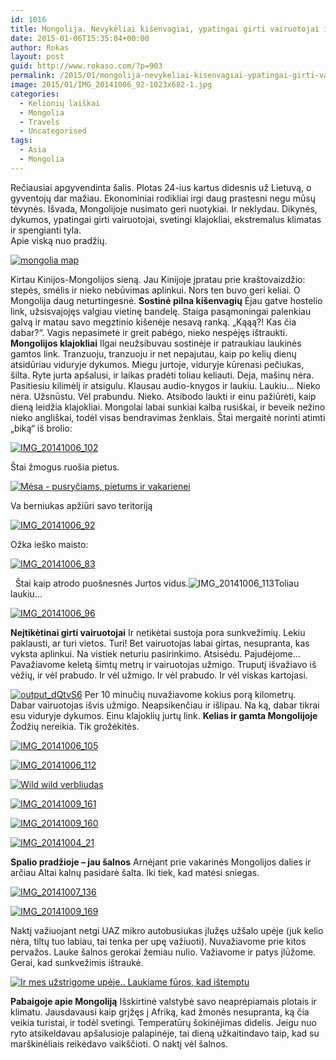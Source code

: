 ```yaml
---
id: 1016
title: Mongolija. Nevykėliai kišenvagiai, ypatingai girti vairuotojai ir nepakartojama gamta
date: 2015-01-06T15:35:04+00:00
author: Rokas
layout: post
guid: http://www.rokaso.com/?p=903
permalink: /2015/01/mongolija-nevykeliai-kisenvagiai-ypatingai-girti-vairuotojai-ir-nepakartojama-gamta-3/
image: 2015/01/IMG_20141006_92-1023x682-1.jpg
categories:
  - Kelionių laiškai
  - Mongolia
  - Travels
  - Uncategorised
tags:
  - Asia
  - Mongolia
---
```

Rečiausiai apgyvendinta šalis. Plotas 24-ius kartus didesnis už Lietuvą, o gyventojų dar mažiau. Ekonominiai rodikliai irgi daug prastesni negu mūsų tėvynės. Išvada, Mongolijoje nusimato geri nuotykiai. Ir neklydau. Dikynės, dykumos, ypatingai girti vairuotojai, svetingi klajokliai, ekstremalus klimatas ir spengianti tyla.  
Apie viską nuo pradžių.

 
 [![mongolia map](2015/01/mongolia-map.jpg)](2015/01/mongolia-map.jpg) 

Kirtau Kinijos-Mongolijos sieną. Jau Kinijoje įpratau prie kraštovaizdžio: stepės, smėlis ir nieko nebūvimas aplinkui. Nors ten buvo geri keliai. O Mongolija daug neturtingesnė. 
**Sostinė pilna kišenvagių**
 Ėjau gatve hostelio link, užsisvajojęs valgiau vietinę bandelę. Staiga pasąmoningai palenkiau galvą ir matau savo megztinio kišenėje nesavą ranką. „Kąąą?! Kas čia dabar?“. Vagis nepasimetė ir greit pabėgo, nieko nespėjęs ištraukti. 
 **Mongolijos klajokliai**
  Ilgai neužsibuvau sostinėje ir patraukiau laukinės gamtos link. Tranzuoju, tranzuoju ir net nepajutau, kaip po kelių dienų atsidūriau viduryje dykumos. Miegu jurtoje, viduryje kūrenasi pečiukas, šilta. Ryte jurta apšalusi, ir laikas pradėti toliau keliauti. Deja, mašinų nėra. Pasitiesiu kilimėlį ir atsigulu. Klausau audio-knygos ir laukiu. Laukiu… Nieko nėra. Užsnūstu. Vėl prabundu. Nieko. Atsibodo laukti ir einu pažiūrėti, kaip dieną leidžia klajokliai. Mongolai labai sunkiai kalba rusiškai, ir beveik nežino nieko angliškai, todėl visas bendravimas ženklais. Štai mergaitė norinti atimti „biką“ iš brolio: 
 
 [![IMG_20141006_102](2015/01/IMG_20141006_102-682x1023.jpg)](2015/01/IMG_20141006_102.jpg) 

Štai žmogus ruošia pietus.
 
 [![Mėsa - pusryčiams, pietums ir vakarienei](2015/01/IMG_20141006_95-1023x682.jpg)](2015/01/IMG_20141006_95.jpg) 

Va berniukas apžiūri savo teritoriją
 
 [![IMG_20141006_92](2015/01/IMG_20141006_92-1023x682.jpg)](2015/01/IMG_20141006_92.jpg) 

Ožka ieško maisto:
 
 [![IMG_20141006_83](2015/01/IMG_20141006_83-682x1023.jpg)](2015/01/IMG_20141006_83.jpg) 

  Štai kaip atrodo puošnesnės Jurtos vidus.![IMG_20141006_113](2015/01/IMG_20141006_113-1023x682.jpg)Toliau laukiu… 
 
 [![IMG_20141006_96](2015/01/IMG_20141006_96-1023x682.jpg)](2015/01/IMG_20141006_96.jpg) 

**Neįtikėtinai girti vairuotojai**
Ir netikėtai sustoja pora sunkvežimių. Lekiu paklausti, ar turi vietos. Turi! Bet vairuotojas labai girtas, nesupranta, kas vyksta aplinkui. Na vistiek neturiu pasirinkimo. Atsisėdu. Pajudėjome… Pavažiavome keletą šimtų metrų ir vairuotojas užmigo. Truputį išvažiavo iš vėžių, ir vėl prabudo. Ir vėl užmigo. Ir vėl prabudo. Ir vėl viskas kartojasi. 
 
 [![output_dQtvS6](2015/01/output_dQtvS6.gif)](2015/01/output_dQtvS6.gif) 
Per 10 minučių nuvažiavome kokius porą kilometrų. Dabar vairuotojas išvis užmigo. Neapsikenčiau ir išlipau. Na ką, dabar tikrai esu viduryje dykumos. Einu klajoklių jurtų link. 
**Kelias ir gamta Mongolijoje**
Žodžių nereikia. Tik grožėkitės. 
 
 [![IMG_20141006_105](2015/01/IMG_20141006_105-1023x682.jpg)](2015/01/IMG_20141006_105.jpg) 


 
 [![IMG_20141006_112](2015/01/IMG_20141006_112-1023x682.jpg)](2015/01/IMG_20141006_112.jpg)
 
 [![Wild wild verbliudas](2015/01/IMG_20141007_147-1023x682.jpg)](2015/01/IMG_20141007_147.jpg)
 
 [![IMG_20141009_161](2015/01/IMG_20141009_161-1023x682.jpg)](2015/01/IMG_20141009_161.jpg)
 
 [![IMG_20141009_160](2015/01/IMG_20141009_160-1023x682.jpg)](2015/01/IMG_20141009_160.jpg)
 
 [![IMG_20141004_21](2015/01/IMG_20141004_21-1023x682.jpg)](2015/01/IMG_20141004_21.jpg) 

**Spalio pradžioje – jau šalnos**
Arnėjant prie vakarinės Mongolijos dalies ir arčiau Altai kalnų pasidarė šalta. Iki tiek, kad matėsi sniegas. 
 
 [![IMG_20141007_136](2015/01/IMG_20141007_136-1023x682.jpg)](2015/01/IMG_20141007_136.jpg) 


 
 [![IMG_20141009_169](2015/01/IMG_20141009_169-1023x682.jpg)](2015/01/IMG_20141009_169.jpg) 

Naktį važiuojant netgi UAZ mikro autobusiukas įlužęs užšalo upėje (juk kelio nėra, tiltų tuo labiau, tai tenka per upę važiuoti). Nuvažiavome prie kitos pervažos. Lauke šalnos gerokai žemiau nulio. Važiavome ir patys įlūžome. Gerai, kad sunkvežimis ištraukė. 
 
 [![Ir mes užstrigome upėje.. Laukiame fūros, kad ištemptu](2015/01/IMG_20141009_172-1023x682.jpg)](2015/01/IMG_20141009_172.jpg) 

**Pabaigoje apie Mongoliją**
Išskirtinė valstybė savo neaprėpiamais plotais ir klimatu. Jausdavausi kaip grįžęs į Afriką, kad žmonės nesupranta, ką čia veikia turistai, ir todėl svetingi. Temperatūrų šokinėjimas didelis. Jeigu nuo ryto atsikeldavau apšalusioje palapinėje, tai dieną užkaitindavo taip, kad su marškinėliais reikėdavo vaikščioti. O naktį vėl šalnos.
